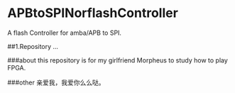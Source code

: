 # APBtoSPINorflashController
A flash Controller for amba/APB to SPI.

##1.Repository
...

###about
this repository is for my girlfriend Morpheus to study how to play FPGA.

###other
亲爱我，我爱你么么哒。


